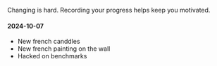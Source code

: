Changing is hard. Recording your progress helps keep you motivated.

#### 2024-10-07
* New french canddles
* New french painting on the wall
* Hacked on benchmarks
